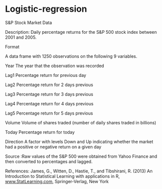 # Logistic-regression

S&P Stock Market Data 

Description: Daily percentage returns for the S&P 500 stock index between 2001 and 2005. 

Format

A data frame with 1250 observations on the following 9 variables. 

Year
The year that the observation was recorded

Lag1
Percentage return for previous day

Lag2
Percentage return for 2 days previous

Lag3
Percentage return for 3 days previous

Lag4
Percentage return for 4 days previous

Lag5
Percentage return for 5 days previous

Volume
Volume of shares traded (number of daily shares traded in billions)

Today
Percentage return for today

Direction
A factor with levels Down and Up indicating whether the market had a positive or negative return on a given day

Source :Raw values of the S&P 500 were obtained from Yahoo Finance and then converted to percentages and lagged. 

References: James, G., Witten, D., Hastie, T., and Tibshirani, R. (2013) An Introduction to Statistical Learning with applications in R, www.StatLearning.com, Springer-Verlag, New York 
